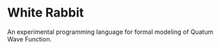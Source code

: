 White Rabbit
============

An experimental programming language for formal modeling of Quatum Wave Function.

